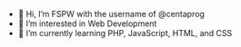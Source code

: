 - 👋 Hi, I’m FSPW with the username of @centaprog
- 👀 I’m interested in Web Development
- 🌱 I’m currently learning PHP, JavaScript, HTML, and CSS

<!---
centaprog/centaprog is a ✨ special ✨ repository because its `README.md` (this file) appears on your GitHub profile.
You can click the Preview link to take a look at your changes.
--->

